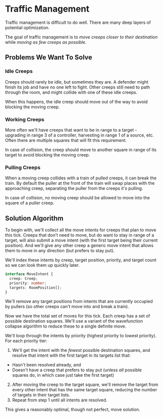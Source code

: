 # Traffic Management

Traffic management is difficult to do well. There are many deep layers of potential optimization.

The goal of traffic management is to _move creeps closer to their destination_ while _moving as few creeps as possible._

## Problems We Want To Solve

### Idle Creeps

Creeps should rarely be idle, but sometimes they are. A defender might finish its job and have no one left to fight. Other creeps still need to path through the room, and might collide with one of these idle creeps.

When this happens, the idle creep should move out of the way to avoid blocking the moving creep.

### Working Creeps

More often we'll have creeps that want to be in range to a target - upgrading in range 3 of a controller, harvesting in range 1 of a source, etc. Often there are multiple squares that will fit this requirement.

In case of collision, the creep should move to another square in range of its target to avoid blocking the moving creep.

### Pulling Creeps

When a moving creep collides with a train of pulled creeps, it can break the train. By default the puller at the front of the train will swap places with the approaching creep, separating the puller from the creeps it's pulling.

In case of collision, no moving creep should be allowed to move into the square of a puller creep.

## Solution Algorithm

To begin with, we'll collect all the move intents for creeps that plan to move this tick. Creeps that don't need to move, but do want to stay in range of a target, will also submit a move intent (with the first target being their current position). And we'll give any other creep a generic move intent that allows them to move in any direction (but prefers to stay put).

We'll index these intents by creep, target position, priority, and target count so we can look them up quickly later.

```ts
interface MoveIntent {
  creep: Creep;
  priority: number;
  targets: RoomPosition[];
}
```

We'll remove any target positions from intents that are currently occupied by pullers (so other creeps can't move into and break a train).

Now we have the total set of moves for this tick. Each creep has a set of possible destination squares. We'll use a variant of the wavefunction collapse algorithm to reduce these to a single definite move.

We'll loop through the intents by priority (highest priority to lowest priority). For each priority tier:

1. We'll get the intent with the _fewest_ possible destination squares, and resolve that intent with the first target in its targets list that:

- Hasn't been resolved already, and
- Doesn't have a creep that prefers to stay put (unless _all_ possible squares do, in which case just take the first target)

2. After moving the creep to the target square, we'll remove the target from every other intent that has the same target square, reducing the number of targets in their target lists.
3. Repeat from step 1 until all intents are resolved.

This gives a reasonably optimal, though not perfect, move solution.
